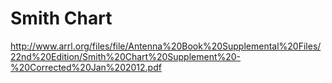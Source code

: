 # Smith Chart

http://www.arrl.org/files/file/Antenna%20Book%20Supplemental%20Files/22nd%20Edition/Smith%20Chart%20Supplement%20-%20Corrected%20Jan%202012.pdf

